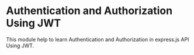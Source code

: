 # Authentication and Authorization Using JWT
This module help to learn Authentication and Authorization in express.js API Using JWT.
